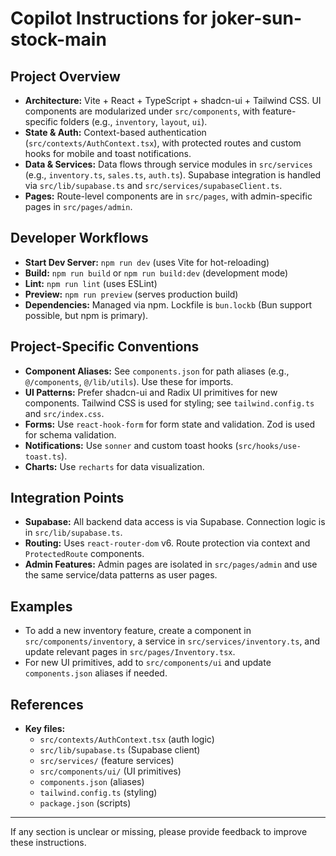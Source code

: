 # Copilot Instructions for joker-sun-stock-main

## Project Overview

- **Architecture:** Vite + React + TypeScript + shadcn-ui + Tailwind CSS. UI components are modularized under `src/components`, with feature-specific folders (e.g., `inventory`, `layout`, `ui`).
- **State & Auth:** Context-based authentication (`src/contexts/AuthContext.tsx`), with protected routes and custom hooks for mobile and toast notifications.
- **Data & Services:** Data flows through service modules in `src/services` (e.g., `inventory.ts`, `sales.ts`, `auth.ts`). Supabase integration is handled via `src/lib/supabase.ts` and `src/services/supabaseClient.ts`.
- **Pages:** Route-level components are in `src/pages`, with admin-specific pages in `src/pages/admin`.

## Developer Workflows

- **Start Dev Server:** `npm run dev` (uses Vite for hot-reloading)
- **Build:** `npm run build` or `npm run build:dev` (development mode)
- **Lint:** `npm run lint` (uses ESLint)
- **Preview:** `npm run preview` (serves production build)
- **Dependencies:** Managed via npm. Lockfile is `bun.lockb` (Bun support possible, but npm is primary).

## Project-Specific Conventions

- **Component Aliases:** See `components.json` for path aliases (e.g., `@/components`, `@/lib/utils`). Use these for imports.
- **UI Patterns:** Prefer shadcn-ui and Radix UI primitives for new components. Tailwind CSS is used for styling; see `tailwind.config.ts` and `src/index.css`.
- **Forms:** Use `react-hook-form` for form state and validation. Zod is used for schema validation.
- **Notifications:** Use `sonner` and custom toast hooks (`src/hooks/use-toast.ts`).
- **Charts:** Use `recharts` for data visualization.

## Integration Points

- **Supabase:** All backend data access is via Supabase. Connection logic is in `src/lib/supabase.ts`.
- **Routing:** Uses `react-router-dom` v6. Route protection via context and `ProtectedRoute` components.
- **Admin Features:** Admin pages are isolated in `src/pages/admin` and use the same service/data patterns as user pages.

## Examples

- To add a new inventory feature, create a component in `src/components/inventory`, a service in `src/services/inventory.ts`, and update relevant pages in `src/pages/Inventory.tsx`.
- For new UI primitives, add to `src/components/ui` and update `components.json` aliases if needed.

## References

- **Key files:**
  - `src/contexts/AuthContext.tsx` (auth logic)
  - `src/lib/supabase.ts` (Supabase client)
  - `src/services/` (feature services)
  - `src/components/ui/` (UI primitives)
  - `components.json` (aliases)
  - `tailwind.config.ts` (styling)
  - `package.json` (scripts)

---

If any section is unclear or missing, please provide feedback to improve these instructions.
